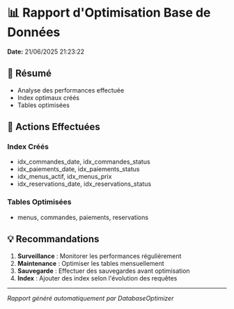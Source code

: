 # 📊 Rapport d'Optimisation Base de Données

**Date:** 21/06/2025 21:23:22

## 🎯 Résumé

- Analyse des performances effectuée
- Index optimaux créés
- Tables optimisées

## 🔧 Actions Effectuées

### Index Créés
- idx_commandes_date, idx_commandes_status
- idx_paiements_date, idx_paiements_status
- idx_menus_actif, idx_menus_prix
- idx_reservations_date, idx_reservations_status

### Tables Optimisées
- menus, commandes, paiements, reservations

## 💡 Recommandations

1. **Surveillance** : Monitorer les performances régulièrement
2. **Maintenance** : Optimiser les tables mensuellement
3. **Sauvegarde** : Effectuer des sauvegardes avant optimisation
4. **Index** : Ajouter des index selon l'évolution des requêtes

---
*Rapport généré automatiquement par DatabaseOptimizer*
